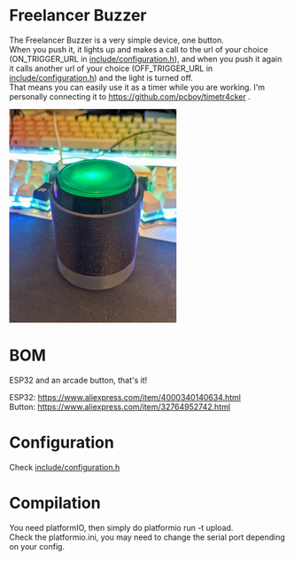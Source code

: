 # Freelancer Buzzer

The Freelancer Buzzer is a very simple device, one button.  
When you push it, it lights up and makes a call to the url of your choice (ON_TRIGGER_URL in [include/configuration.h](include/configuration.h)), and when you push it again it calls another url of your choice (OFF_TRIGGER_URL in [include/configuration.h](include/configuration.h)) and the light is turned off.  
That means you can easily use it as a timer while you are working. I'm personally connecting it to https://github.com/pcboy/timetr4cker .

<a href="assets/button.jpg"><img src="assets/button.jpg" width="60%"/></a>

# BOM

ESP32 and an arcade button, that's it!

ESP32: https://www.aliexpress.com/item/4000340140634.html  
Button: https://www.aliexpress.com/item/32764952742.html

# Configuration

Check [include/configuration.h](include/configuration.h) 

# Compilation

You need platformIO, then simply do platformio run -t upload.  
Check the platformio.ini, you may need to change the serial port depending on your config.

